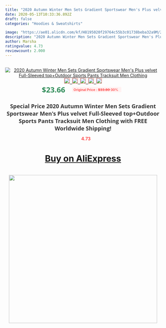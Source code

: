 ```yaml
---
title: "2020 Autumn Winter Men Sets Gradient Sportswear Men's Plus velvet Full-Sleeved top+Outdoor Sports Pants Tracksuit Men Clothing"
date: 2020-05-13T10:33:36.892Z
draft: false
categories: "Hoodies & Sweatshirts"

image: "https://ae01.alicdn.com/kf/H8195020f29764c55b3c01738beba32a9M/2020-Autumn-Winter-Men-Sets-Gradient-Sportswear-Men-s-Plus-velvet-Full-Sleeved-top-Outdoor-Sports.jpg"
description: "2020 Autumn Winter Men Sets Gradient Sportswear Men's Plus velvet Full-Sleeved top+Outdoor Sports Pants Tracksuit Men Clothing"
author: Marsha
ratingvalue: 4.73
reviewcount: 2.000
---
```

<br>
<div style="text-align: center;">
<a href="https://s.click.aliexpress.com/e/_ANAsgH" target="_blank" rel="nofollow noopener noreferrer"><img alt="2020 Autumn Winter Men Sets Gradient Sportswear Men's Plus velvet Full-Sleeved top+Outdoor Sports Pants Tracksuit Men Clothing" class="magnifier-image" src="https://ae01.alicdn.com/kf/H8195020f29764c55b3c01738beba32a9M/2020-Autumn-Winter-Men-Sets-Gradient-Sportswear-Men-s-Plus-velvet-Full-Sleeved-top-Outdoor-Sports.jpg_640x640.jpg">
<br>
<img style="border:1px solid salmon" src="https://ae01.alicdn.com/kf/H8195020f29764c55b3c01738beba32a9M/2020-Autumn-Winter-Men-Sets-Gradient-Sportswear-Men-s-Plus-velvet-Full-Sleeved-top-Outdoor-Sports.jpg_120x120.jpg">&nbsp;&nbsp;<img style="border:1px solid salmon" src="https://ae01.alicdn.com/kf/H25f0442d28814cdf85f48c64edca5a86l/2020-Autumn-Winter-Men-Sets-Gradient-Sportswear-Men-s-Plus-velvet-Full-Sleeved-top-Outdoor-Sports.jpg_120x120.jpg">&nbsp;&nbsp;<img style="border:1px solid salmon" src="https://ae01.alicdn.com/kf/Hd4e3029c7e6044ca990a32b0f646ef91a/2020-Autumn-Winter-Men-Sets-Gradient-Sportswear-Men-s-Plus-velvet-Full-Sleeved-top-Outdoor-Sports.jpg_120x120.jpg">&nbsp;&nbsp;<img style="border:1px solid salmon" src="https://ae01.alicdn.com/kf/H923f9742180645a0840beb4034177665N/2020-Autumn-Winter-Men-Sets-Gradient-Sportswear-Men-s-Plus-velvet-Full-Sleeved-top-Outdoor-Sports.jpg_120x120.jpg">&nbsp;&nbsp;<img style="border:1px solid salmon" src="https://ae01.alicdn.com/kf/H2ca8fdda1af94456a4c32ae2346c8125M/2020-Autumn-Winter-Men-Sets-Gradient-Sportswear-Men-s-Plus-velvet-Full-Sleeved-top-Outdoor-Sports.jpg_120x120.jpg"></a></div><br0>
<div style="text-align: center;"><span style="background-color: white; border: 0px; box-sizing: border-box; color: seagreen; display: inline-block; font-family: &quot;open sans&quot; , &quot;arial&quot; , &quot;helvetica&quot; , sans-serif , &quot;heiti&quot;; font-size: 24px; font-stretch: inherit; font-weight: 700; line-height: inherit; margin: 0px 10px 0px 0px; padding: 0px; vertical-align: middle;">$23.66 </span>
<span style="background: rgb(255 , 241 , 241); border-radius: 3px; border: 0px; box-sizing: border-box; color: #ff4747; display: inline-block; font-family: inherit; font-size: 12px; font-stretch: inherit; font-style: inherit; font-variant: inherit; font-weight: 600; line-height: inherit; margin: 0px; padding: 2px 5px; transform: scale(0.9); vertical-align: middle;">Original Price : <b style="text-decoration: line-through;">$33.80 </b> 30%&nbsp;&nbsp;</span></div>
<h1 style="color: #333333; display: inline-block; font-family: &quot;open sans&quot; , &quot;arial&quot; , &quot;helvetica&quot; , sans-serif , &quot;heiti&quot;; font-size: 18px; font-stretch: inherit; font-weight: 700; text-align: center;">Special Price 2020 Autumn Winter Men Sets Gradient Sportswear Men's Plus velvet Full-Sleeved top+Outdoor Sports Pants Tracksuit Men Clothing with FREE Worldwide Shipping!</h1>
<div style="color: #ff4747; text-align: center;">
<img src="https://4.bp.blogspot.com/-M0ZcTcb-5uY/XleCXlxnR4I/AAAAAAAAAEc/OrjgMkXV1oMQFaCRZj5HQwOCBcu3w1FegCPcBGAYYCw/s1600/star.png" style="height: 15px;">&nbsp;<b>4.73</b></div>
<div class="button_cont" align="center"><a class="buynow_a" href="https://s.click.aliexpress.com/e/_ANAsgH" target="_blank" rel="nofollow noopener noreferrer"><H1>Buy on AliExpress</H1></a></div><br>
<div class="separator" style="clear: both; text-align: center;">
<img src="https://lh3.googleusercontent.com/-pTy5HemUv9M/XlePHvY0dAI/AAAAAAAAAE4/0nX5iRUoIWY8eMW9Dpxeirr157OZliDIgCLcBGAsYHQ/s1600/badge.gif" width="480">
</div>
